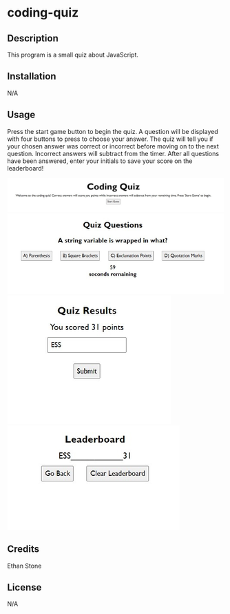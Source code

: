 # coding-quiz

## Description
This program is a small quiz about JavaScript.

## Installation
N/A

## Usage
Press the start game button to begin the quiz. A question will be displayed with four buttons to press to choose your answer. The quiz will tell you if your chosen answer was correct or incorrect before moving on to the next question. Incorrect answers will subtract from the timer. After all questions have been answered, enter your initials to save your score on the leaderboard!

![Alt text](./assets/images/CQ_start.jpg)
![Alt text](./assets/images/CQ_question.jpg)
![Alt text](./assets/images/CQ_dataEntry.jpg)
![Alt text](./assets/images/CQ_leaderboard.jpg)

## Credits
Ethan Stone

## License
N/A